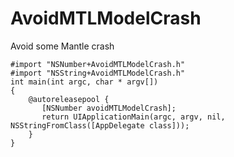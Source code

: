 # AvoidMTLModelCrash
Avoid some Mantle crash
```
#import "NSNumber+AvoidMTLModelCrash.h"
#import "NSString+AvoidMTLModelCrash.h"
int main(int argc, char * argv[])
{
    @autoreleasepool {
       [NSNumber avoidMTLModelCrash];
       return UIApplicationMain(argc, argv, nil, NSStringFromClass([AppDelegate class]));
    }
}
```
